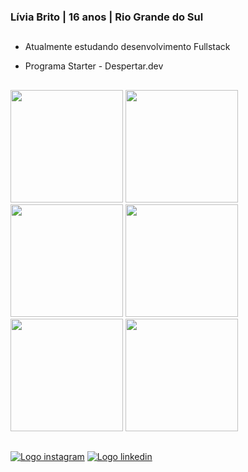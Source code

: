 ### Lívia Brito | 16 anos | Rio Grande do Sul

 ##

- Atualmente estudando desenvolvimento Fullstack
- Programa Starter - Despertar.dev

  ##

<div>
 <img height="180em" src="https://cdn.jsdelivr.net/gh/devicons/devicon/icons/adonisjs/adonisjs-original.svg" />
 <img height="180em" src="https://cdn.jsdelivr.net/gh/devicons/devicon/icons/adonisjs/adonisjs-original.svg" />
 <img height="180em" src="https://cdn.jsdelivr.net/gh/devicons/devicon/icons/adonisjs/adonisjs-original.svg" />
 <img height="180em" src="https://cdn.jsdelivr.net/gh/devicons/devicon/icons/adonisjs/adonisjs-original.svg" />
 <img height="180em" src="https://cdn.jsdelivr.net/gh/devicons/devicon/icons/adonisjs/adonisjs-original.svg" />
 <img height="180em" src="https://cdn.jsdelivr.net/gh/devicons/devicon/icons/adonisjs/adonisjs-original.svg" />
 </div>
 
  ##

<div>
    <a href="https://www.instagram.com/liviaxw_/" target="_blank"><img src="https://img.shields.io/badge/Instagram-E4405F?style=for-the-badge&logo=instagram&logoColor=white" alt="Logo instagram"></a>
    <a href="https://www.linkedin.com/in/l%C3%ADvia-brito-b27942284/" target="_blank"><img src="https://img.shields.io/badge/LinkedIn-0077B5?style=for-the-badge&logo=linkedin&logoColor=white" alt="Logo linkedin"></a>
</div>
  
